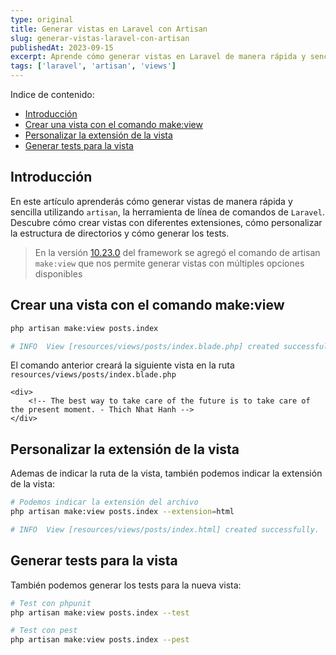 ```yaml
---
type: original
title: Generar vistas en Laravel con Artisan
slug: generar-vistas-laravel-con-artisan
publishedAt: 2023-09-15
excerpt: Aprende cómo generar vistas en Laravel de manera rápida y sencilla utilizando Artisan, la herramienta de línea de comandos de Laravel.
tags: ['laravel', 'artisan', 'views']
---
```

<div class="indice">
Indice de contenido:

- [Introducción](#introducción "Introducción")
- [Crear una vista con el comando make:view](#crear-una-vista-con-el-comando-makeview "Crear una vista con el comando make:view")
- [Personalizar la extensión de la vista](#personalizar-la-extensión-de-la-vista "Personalizar la extensión de la vista")
- [Generar tests para la vista](#generar-tests-para-la-vista "Generar tests para la vista")
</div>

## Introducción

En este artículo aprenderás cómo generar vistas de manera rápida y sencilla utilizando `artisan`, la herramienta de línea de comandos de `Laravel`. Descubre cómo crear vistas con diferentes extensiones, cómo personalizar la estructura de directorios y cómo generar los tests.

> En la versión <a href="https://github.com/laravel/framework/releases/tag/v10.23.0" target="_blank" title="Repositorio de laravel" rel="nofollow noopener">10.23.0</a> del framework se agregó el comando de artisan `make:view` que nos permite generar vistas con múltiples opciones disponibles

## Crear una vista con el comando make:view

```bash title="Terminal"
php artisan make:view posts.index

# INFO  View [resources/views/posts/index.blade.php] created successfully. 
```

El comando anterior creará la siguiente vista en la ruta `resources/views/posts/index.blade.php`
```blade title="index.blade.php"
<div>
    <!-- The best way to take care of the future is to take care of the present moment. - Thich Nhat Hanh -->
</div>
```

## Personalizar la extensión de la vista

Ademas de indicar la ruta de la vista, también podemos indicar la extensión de la vista:
```bash title="Terminal"
# Podemos indicar la extensión del archivo
php artisan make:view posts.index --extension=html

# INFO  View [resources/views/posts/index.html] created successfully.
```

## Generar tests para la vista

También podemos generar los tests para la nueva vista:
```bash title="Terminal"
# Test con phpunit
php artisan make:view posts.index --test

# Test con pest
php artisan make:view posts.index --pest
```